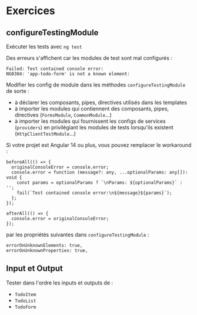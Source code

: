 # Exercices

## configureTestingModule

Exécuter les tests avec `ng test`

Des erreurs s'affichent car les modules de test sont mal configurés :

```
Failed: Test contained console error:
NG0304: 'app-todo-form' is not a known element:
```

Modifier les config de module dans les méthodes `configureTestingModule` de sorte :
- à déclarer les composants, pipes, directives utilisés dans les templates
- à importer les modules qui contiennent des composants, pipes, directives (`FormsModule`, `CommonModule`...)
- à importer les modules qui fournissent les configs de services (`providers`) en privilégiant les modules de tests lorsqu'ils existent (`HttpClientTestModule`...)

Si votre projet est Angular 14 ou plus, vous pouvez remplacer le workaround :

```
beforeAll(() => {
  originalConsoleError = console.error;
  console.error = function (message?: any, ...optionalParams: any[]): void {
    const params = optionalParams ? `\nParams: ${optionalParams}` : '';
    fail(`Test contained console error:\n${message}${params}`);
  };
});

afterAll(() => {
  console.error = originalConsoleError;
});
```

par les propriétés suivantes dans `configureTestingModule` :

```
errorOnUnknownElements: true,
errorOnUnknownProperties: true,
```

## Input et Output

Tester dans l'ordre les inputs et outputs de :
 
- `TodoItem`
- `TodoList`
- `TodoForm`

